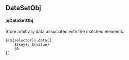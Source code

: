 ## DataSetObj
#### jqDataSetObj
Store arbitrary data associated with the matched elements.
```
$(${selector}).data({
	${key}: ${value}
	$0
});
```